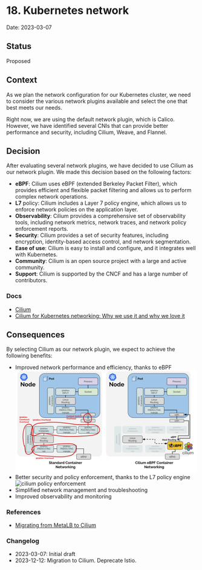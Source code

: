 # 18. Kubernetes network

Date: 2023-03-07

## Status

Proposed

## Context

As we plan the network configuration for our Kubernetes cluster, we need to consider the various network plugins 
available and select the one that best meets our needs.

Right now, we are using the default network plugin, which is Calico. However, we have identified several CNIs that can 
provide better performance and security, including Cilium, Weave, and Flannel.

## Decision

After evaluating several network plugins, we have decided to use Cilium as our network plugin. 
We made this decision based on the following factors:

- **eBPF**: Cilium uses eBPF (extended Berkeley Packet Filter), which provides efficient and flexible packet filtering and 
  allows us to perform complex network operations.
- **L7** policy: Cilium includes a Layer 7 policy engine, which allows us to enforce 
  network policies on the application layer.
- **Observability**: Cilium provides a comprehensive set of observability tools, including 
  network metrics, network traces, and network policy enforcement reports.
- **Security**: Cilium provides a set of security features, including encryption, 
  identity-based access control, and network segmentation.
- **Ease of use**: Cilium is easy to install and configure, and it integrates well with 
  Kubernetes.
- **Community**: Cilium is an open source project with a large and active community.
- **Support**: Cilium is supported by the CNCF and has a large number of contributors.

### Docs

- [Cilium](https://cilium.io/)
- [Cilium for Kubernetes networking: Why we use it and why we love it](https://blog.palark.com/why-cilium-for-kubernetes-networking/)

## Consequences

By selecting Cilium as our network plugin, we expect to achieve the following benefits:

- Improved network performance and efficiency, thanks to eBPF
![ebpf host routing diagram](./proof/ADR-0018/ebpf-host-routing-diagram.png)
- Better security and policy enforcement, thanks to the L7 policy engine
![cilium policy enforcement](https://docs.cilium.io/en/latest/_images/cilium_bpf_endpoint.svg)
- Simplified network management and troubleshooting
- Improved observability and monitoring

### References

- [Migrating from MetaLB to Cilium](https://blog.stonegarden.dev/articles/2023/12/migrating-from-metallb-to-cilium/)

### Changelog

- 2023-03-07: Initial draft
- 2023-12-12: Migration to Cilium. Deprecate Istio.
